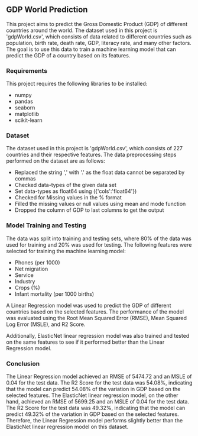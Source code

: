 ## GDP World Prediction

This project aims to predict the Gross Domestic Product (GDP) of different countries around the world. The dataset used in this project is 'gdpWorld.csv', which consists of data related to different countries such as population, birth rate, death rate, GDP, literacy rate, and many other factors. The goal is to use this data to train a machine learning model that can predict the GDP of a country based on its features.

### Requirements

This project requires the following libraries to be installed:
- numpy
- pandas
- seaborn
- matplotlib
- scikit-learn

### Dataset

The dataset used in this project is 'gdpWorld.csv', which consists of 227 countries and their respective features. The data preprocessing steps performed on the dataset are as follows:
- Replaced the string ',' with '.' as the float data cannot be separated by commas
- Checked data-types of the given data set
- Set data-types as float64 using ({'cols':'float64'})
- Checked for Missing values in the % format
- Filled the missing values or null values using mean and mode function
- Dropped the column of GDP to last columns to get the output

### Model Training and Testing

The data was split into training and testing sets, where 80% of the data was used for training and 20% was used for testing. The following features were selected for training the machine learning model:
- Phones (per 1000)
- Net migration
- Service
- Industry
- Crops (%)
- Infant mortality (per 1000 births)

A Linear Regression model was used to predict the GDP of different countries based on the selected features. The performance of the model was evaluated using the Root Mean Squared Error (RMSE), Mean Squared Log Error (MSLE), and R2 Score. 

Additionally, ElasticNet linear regression model was also trained and tested on the same features to see if it performed better than the Linear Regression model.

### Conclusion

The Linear Regression model achieved an RMSE of 5474.72 and an MSLE of 0.04 for the test data. The R2 Score for the test data was 54.08%, indicating that the model can predict 54.08% of the variation in GDP based on the selected features. The ElasticNet linear regression model, on the other hand, achieved an RMSE of 5699.25 and an MSLE of 0.04 for the test data. The R2 Score for the test data was 49.32%, indicating that the model can predict 49.32% of the variation in GDP based on the selected features. Therefore, the Linear Regression model performs slightly better than the ElasticNet linear regression model on this dataset.
